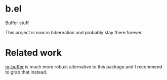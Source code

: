 # b.el

Buffer stuff

This project is now in hibernation and probably stay there forever.

# Related work
[m-buffer](https://github.com/phillord/m-buffer-el) is much more robust alternative to this package and I recommend to grab that instead.
